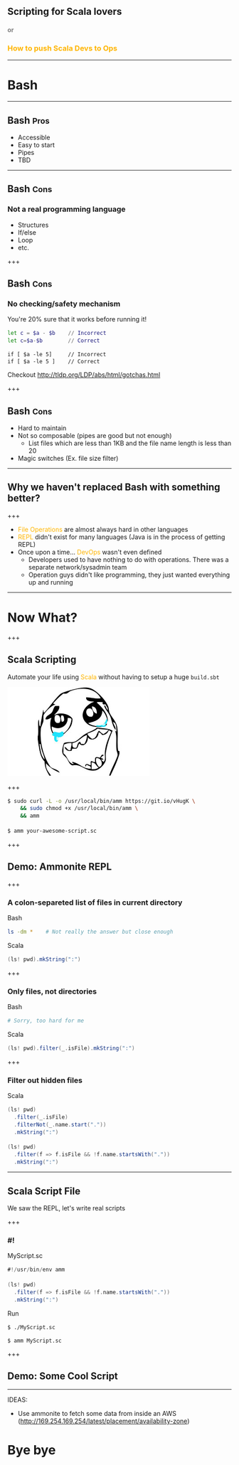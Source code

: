 
## Scripting for Scala lovers
#### <span style="color: gray">or</span>
### <span style="color: #ffb500">How to push Scala Devs to Ops</span>
---
# Bash
---
## Bash <small>Pros</small>

- Accessible
- Easy to start
- Pipes
- TBD

---
## Bash <small>Cons</small>
### Not a real programming language

- Structures
- If/else
- Loop
- etc.

+++

## Bash <small>Cons</small>
### No checking/safety mechanism

You're 20% sure that it works before running it!

```bash
let c = $a - $b    // Incorrect
let c=$a-$b        // Correct
```
```
if [ $a -le 5]     // Incorrect
if [ $a -le 5 ]    // Correct
```

Checkout http://tldp.org/LDP/abs/html/gotchas.html

+++

## Bash <small>Cons</small>
- Hard to maintain
- Not so composable (pipes are good but not enough)
  - List files which are less than 1KB and the file name length is less than 20
- Magic switches (Ex. file size filter)

---

## Why we haven't replaced Bash with something better?

+++

- <span style="color: #ffb500">File Operations</span> are almost always hard in other languages
- <span style="color: #ffb500">REPL</span> didn't exist for many languages (Java is in the process of getting REPL)
- Once upon a time... <span style="color: #ffb500">DevOps</span> wasn't even defined
  - Developers used to have nothing to do with operations. There was a separate network/sysadmin team
  - Operation guys didn't like programming, they just wanted everything up and running

---

# Now What?

+++

## Scala Scripting ##

Automate your life using <span style="color: #ffb500">Scala</span> without having to setup a huge `build.sbt`

![Happy](assets/img/happy-meme.jpg)

+++

```bash
$ sudo curl -L -o /usr/local/bin/amm https://git.io/vHugK \
    && sudo chmod +x /usr/local/bin/amm \
    && amm

$ amm your-awesome-script.sc
```

+++

## Demo: Ammonite REPL ##

+++

### A colon-separeted list of files in current directory ###

Bash

```bash
ls -dm *    # Not really the answer but close enough
```

Scala

```scala
(ls! pwd).mkString(":")
```

+++

### Only files, not directories ###

Bash

```bash
# Sorry, too hard for me
```

Scala

```scala
(ls! pwd).filter(_.isFile).mkString(":")
```

+++

### Filter out hidden files

Scala

``` scala
(ls! pwd)
  .filter(_.isFile)
  .filterNot(_.name.start("."))
  .mkString(":")

(ls! pwd)
  .filter(f => f.isFile && !f.name.startsWith("."))
  .mkString(":")
```

---

## Scala Script File ##

We saw the REPL, let's write real scripts

+++

### \#! ###

MyScript.sc

```scala
#!/usr/bin/env amm

(ls! pwd)
  .filter(f => f.isFile && !f.name.startsWith("."))
  .mkString(":")
```

Run

```
$ ./MyScript.sc
```

```
$ amm MyScript.sc
```

+++

## Demo: Some Cool Script ##

---

IDEAS:
- Use ammonite to fetch some data from inside an AWS (http://169.254.169.254/latest/placement/availability-zone)

# Bye bye
